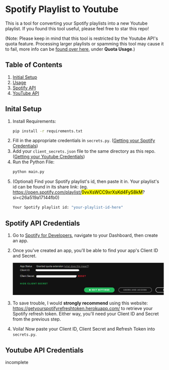 # Spotify Playlist to Youtube
 This is a tool for converting your Spotify playlists into a new Youtube playlist. If you found this tool useful, please feel free to star this repo!

(Note: Please keep in mind that this tool is restricted by the Youtube API's quota feature. Processing larger playlists or spamming this tool may cause it to fail, more info can be [found over here](https://developers.google.com/youtube/v3/getting-started), under **Quota Usage**.)

## Table of Contents
1. [Initial Setup](#setup)
1. [Usage](#usage)
1. [Spotify API](##spotify)
1. [YouTube API](#youtube)

## Inital Setup <a name="setup"></a>
1. Install Requirements:
    ```bash
    pip install -r requirements.txt
    ```
1. Fill in the appropriate credentials in `secrets.py`. 
    ([Getting your Spotify Credentials](##spotify))
1. Add your `client_secrets.json` file to the same directory as this repo. 
    ([Getting your Youtube Credentials](##youtube))
1. Run the Python File:
    ```bash
    python main.py
    ```
1. (Optional) Find your Spotify playlist's id, then paste it in. Your playlist's id can be found in its share link:
(eg. https://open.spotify.com/playlist/<mark>0vvXsWCC9xrXsKd4FyS8kM</mark>?si=c26a519a17144fb0)
    ```bash
    Your Spotify playlist id: "your-playlist-id-here"
    ```

## Spotify API Credentials<a name="spotify"></a>

1. Go to [Spotify for Developers](https://developer.spotify.com/documentation/web-api/), navigate to your Dashboard, then create an app. 
1. Once you've created an app, you'll be able to find your app's Client ID and Secret.

    ![spotify_credentials](assets\spotify_credentials.png)

1. To save trouble, I would **strongly recommend** using this website: https://getyourspotifyrefreshtoken.herokuapp.com/ to retrieve your Spotify refresh token. Either way, you'll need your Client ID and Secret from the previous step. 
1. Voila! Now paste your Client ID, Client Secret and Refresh Token into `secrets.py`.

## Youtube API Credentials<a name="youtube"></a>
incomplete
